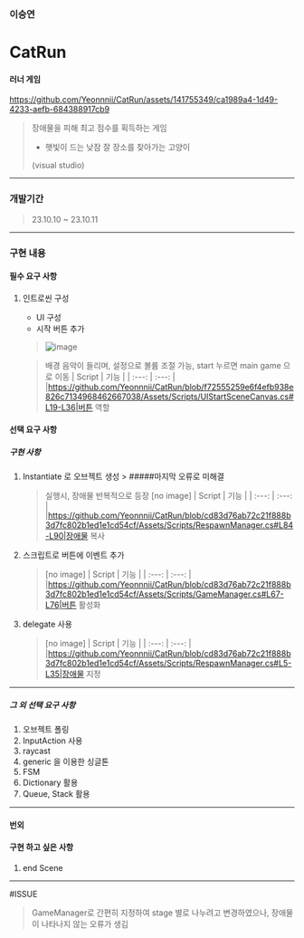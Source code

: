 
### 이승연

# CatRun

#### 러너 게임


https://github.com/Yeonnnii/CatRun/assets/141755349/ca1989a4-1d49-4233-aefb-684388917cb9



> 장애물을 피해 최고 점수를 획득하는 게임
>  - 햇빛이 드는 낮잠 잘 장소를 찾아가는 고양이
> 
>  (visual studio)


---


### 개발기간
> 23.10.10 ~ 23.10.11


---


### 구현 내용


#### 필수 요구 사항

1. 인트로씬 구성
    - UI 구성
    - 시작 버튼 추가

   > ![image](https://github.com/Yeonnnii/CatRun/assets/141755349/04bd703c-f9d9-4af2-81c0-bdae9aed6200)


   > 배경 음악이 들리며, 설정으로 볼륨 조절 가능, start 누르면 main game 으로 이동
   > | Script | 기능 |
   > | :---: | :---: |
   > |https://github.com/Yeonnnii/CatRun/blob/f72555259e6f4efb938e826c7134968462667038/Assets/Scripts/UIStartSceneCanvas.cs#L19-L36|버튼 역할


#### 선택 요구 사항

##### 구현 사항
1. Instantiate 로 오브젝트 생성    >    #####마지막 오류로 미해결
   > 실행시, 장애물 반복적으로 등장
   > [no image]
   > | Script | 기능 |
   > | :---: | :---: |
   > |https://github.com/Yeonnnii/CatRun/blob/cd83d76ab72c21f888b3d7fc802b1ed1e1cd54cf/Assets/Scripts/RespawnManager.cs#L84-L90|장애물 복사

2. 스크립트로 버튼에 이벤트 추가
   > [no image]
   > | Script | 기능 |
   > | :---: | :---: |
   > |https://github.com/Yeonnnii/CatRun/blob/cd83d76ab72c21f888b3d7fc802b1ed1e1cd54cf/Assets/Scripts/GameManager.cs#L67-L76|버튼 활성화


3. delegate 사용
   > [no image]
   > | Script | 기능 |
   > | :---: | :---: |
   > |https://github.com/Yeonnnii/CatRun/blob/cd83d76ab72c21f888b3d7fc802b1ed1e1cd54cf/Assets/Scripts/RespawnManager.cs#L5-L35|장애물 지정

---
##### 그 외 선택 요구 사항

1. 오브젝트 폴링
2. InputAction 사용
3. raycast 
4. generic 을 이용한 싱글톤
5. FSM
6. Dictionary 활용
7. Queue, Stack 활용


---
#### 번외
#### 구현 하고 싶은 사항
1. end Scene
---

#ISSUE
 > GameManager로 간편히 지정하여 stage 별로 나누려고 변경하였으나, 장애물이 나타나지 않는 오류가 생김


